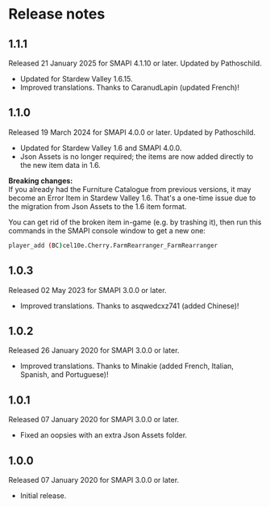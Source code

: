 ﻿# Release notes
## 1.1.1
Released 21 January 2025 for SMAPI 4.1.10 or later. Updated by Pathoschild.

- Updated for Stardew Valley 1.6.15.
- Improved translations. Thanks to CaranudLapin (updated French)!

## 1.1.0
Released 19 March 2024 for SMAPI 4.0.0 or later. Updated by Pathoschild.

- Updated for Stardew Valley 1.6 and SMAPI 4.0.0.
- Json Assets is no longer required; the items are now added directly to the new item data in 1.6.

**Breaking changes:**  
If you already had the Furniture Catalogue from previous versions, it may become an Error Item in Stardew Valley 1.6.
That's a one-time issue due to the migration from Json Assets to the 1.6 item format.

You can get rid of the broken item in-game (e.g. by trashing it), then run this commands in the SMAPI console window to
get a new one:
```sh
player_add (BC)cel10e.Cherry.FarmRearranger_FarmRearranger
```

## 1.0.3
Released 02 May 2023 for SMAPI 3.0.0 or later.

- Improved translations. Thanks to asqwedcxz741 (added Chinese)!

## 1.0.2
Released 26 January 2020 for SMAPI 3.0.0 or later.

- Improved translations. Thanks to Minakie (added French, Italian, Spanish, and Portuguese)!

## 1.0.1
Released 07 January 2020 for SMAPI 3.0.0 or later.

- Fixed an oopsies with an extra Json Assets folder.

## 1.0.0
Released 07 January 2020 for SMAPI 3.0.0 or later.

- Initial release.
